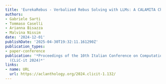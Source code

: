 ```yaml
---
title: 'EurekaRebus - Verbalized Rebus Solving with LLMs: A CALAMITA Challenge'
authors:
- Gabriele Sarti
- Tommaso Caselli
- Arianna Bisazza
- Malvina Nissim
date: '2024-12-01'
publishDate: '2025-04-30T19:32:11.161290Z'
publication_types:
- paper-conference
publication: '*Proceedings of the 10th Italian Conference on Computational Linguistics
  (CLiC-it 2024)*'
links:
- name: URL
  url: https://aclanthology.org/2024.clicit-1.132/
---
```

